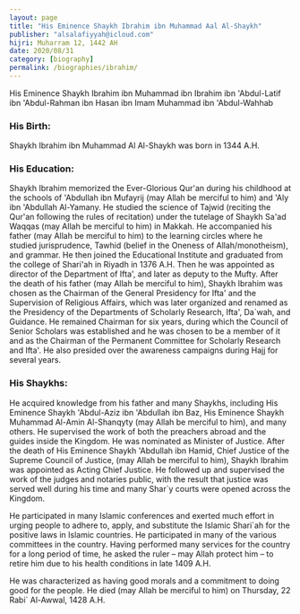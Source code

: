 ```yaml
---
layout: page
title: "His Eminence Shaykh Ibrahim ibn Muhammad Aal Al-Shaykh"
publisher: "alsalafiyyah@icloud.com"
hijri: Muharram 12, 1442 AH
date: 2020/08/31
category: [biography]
permalink: /biographies/ibrahim/
---
```


His Eminence Shaykh Ibrahim ibn Muhammad ibn Ibrahim ibn 'Abdul-Latif ibn 'Abdul-Rahman ibn Hasan ibn Imam Muhammad ibn 'Abdul-Wahhab

### His Birth:

Shaykh Ibrahim ibn Muhammad Al Al-Shaykh was born in 1344 A.H.

### His Education:

Shaykh Ibrahim memorized the Ever-Glorious Qur'an during his childhood at the schools of 'Abdullah ibn Mufayrij (may Allah be merciful to him) and 'Aly ibn 'Abdullah Al-Yamany. He studied the science of Tajwid (reciting the Qur'an following the rules of recitation) under the tutelage of Shaykh Sa'ad Waqqas (may Allah be merciful to him) in Makkah. He accompanied his father (may Allah be merciful to him) to the learning circles where he studied jurisprudence, Tawhid (belief in the Oneness of Allah/monotheism), and grammar. He then joined the Educational Institute and graduated from the college of Shari'ah in Riyadh in 1376 A.H. Then he was appointed as director of the Department of Ifta', and later as deputy to the Mufty. After the death of his father (may Allah be merciful to him), Shaykh Ibrahim was chosen as the Chairman of the General Presidency for Ifta' and the Supervision of Religious Affairs, which was later organized and renamed as the Presidency of the Departments of Scholarly Research, Ifta', Da`wah, and Guidance. He remained Chairman for six years, during which the Council of Senior Scholars was established and he was chosen to be a member of it and as the Chairman of the Permanent Committee for Scholarly Research and Ifta'. He also presided over the awareness campaigns during Hajj for several years.

### His Shaykhs:

He acquired knowledge from his father and many Shaykhs, including His Eminence Shaykh 'Abdul-Aziz ibn 'Abdullah ibn Baz, His Eminence Shaykh Muhammad Al-Amin Al-Shanqyty (may Allah be merciful to him), and many others. He supervised the work of both the preachers abroad and the guides inside the Kingdom. He was nominated as Minister of Justice. After the death of His Eminence Shaykh 'Abdullah ibn Hamid, Chief Justice of the Supreme Council of Justice, (may Allah be merciful to him), Shaykh Ibrahim was appointed as Acting Chief Justice. He followed up and supervised the work of the judges and notaries public, with the result that justice was served well during his time and many Shar`y courts were opened across the Kingdom.

He participated in many Islamic conferences and exerted much effort in urging people to adhere to, apply, and substitute the Islamic Shari`ah for the positive laws in Islamic countries. He participated in many of the various committees in the country. Having performed many services for the country for a long period of time, he asked the ruler – may Allah protect him – to retire him due to his health conditions in late 1409 A.H.

He was characterized as having good morals and a commitment to doing good for the people. He died (may Allah be merciful to him) on Thursday, 22 Rabi` Al-Awwal, 1428 A.H.

